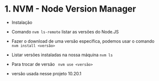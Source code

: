 # 1. NVM - Node Version Manager

- Instalação
- Comando `nvm ls-remote` listar as versões do Node.JS
- Fazer o download de uma versão específica, podemos usar o comando `nvm install <versão>`
- Listar versões instaladas na nossa máquina `nvm ls`

- Para trocar de versão ` nvm use <versão>`

- versão usada nesse projeto 10.20.1

